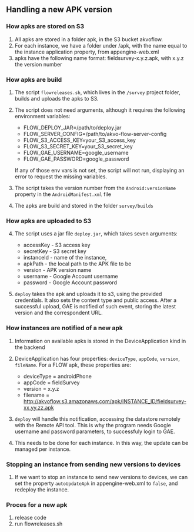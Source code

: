 ## Handling a new APK version

### How apks are stored on S3
1. All apks are stored in a folder apk, in the S3 bucket akvoflow.
2. For each instance, we have a folder under /apk, with the name equal to the instance application property, from appengine-web.xml
3. apks have the following name format: fieldsurvey-x.y.z.apk, with x.y.z the version number

### How apks are build
1. The script `flowreleases.sh`, which lives in the `/survey` project folder, builds and uploads the apks to S3.
2. The script does not need arguments, although it requires the following environment variables:
   * FLOW_DEPLOY_JAR=/path/to/deploy.jar
   * FLOW_SERVER_CONFIG=/path/to/akvo-flow-server-config
   * FLOW_S3_ACCESS_KEY=your_S3_access_key
   * FLOW_S3_SECRET_KEY=your_S3_secret_key
   * FLOW_GAE_USERNAME=google_username
   * FLOW_GAE_PASSWORD=google_password
    
   If any of those env vars is not set, the script will not run, displaying an error to request the missing variables.

3. The script takes the version number from the `Android:versionName` property in the `AndroidManifest.xml` file
4. The apks are build and stored in the folder `survey/builds`

### How apks are uploaded to S3
4. The script uses a jar file `deploy.jar`, which takes seven arguments:
   * accessKey - S3 access key
   * secretKey - S3 secret key
   * instanceId - name of the instance,
   * apkPath - the local path to the APK file to be
   * version - APK version name
   * username - Google Account username
   * password - Google Account password

5. `deploy` takes the apk and uploads it to s3, using the provided credentials. It also sets the content type and public access. After a successful upload, GAE is notified of such event, storing the latest version and the correspondent URL.

### How instances are notified of a new apk
1. Information on available apks is stored in the DeviceApplication kind in the backend
2. DeviceApplication has four properties: `deviceType`,  `appCode`, `version`, `fileName`. For a FLOW apk, these properties are:
    * deviceType = androidPhone
    * appCode = fieldSurvey
    * version = x.y.z
    * filename = http://akvoflow.s3.amazonaws.com/apk/INSTANCE_ID/fieldsurvey-xx.yy.zz.apk

3. `deploy` will handle this notification, accessing the datastore remotely with the Remote API tool. This is why the program needs Google username and password parameters, to successfuly login to GAE.
4. This needs to be done for each instance. In this way, the update can be managed per instance.

### Stopping an instance from sending new versions to devices
1. If we want to stop an instance to send new versions to devices, we can set the property `autoUpdateApk` in appengine-web.xml to `false`, and redeploy the instance.

### Proces for a new apk
1. release code
2. run flowreleases.sh
